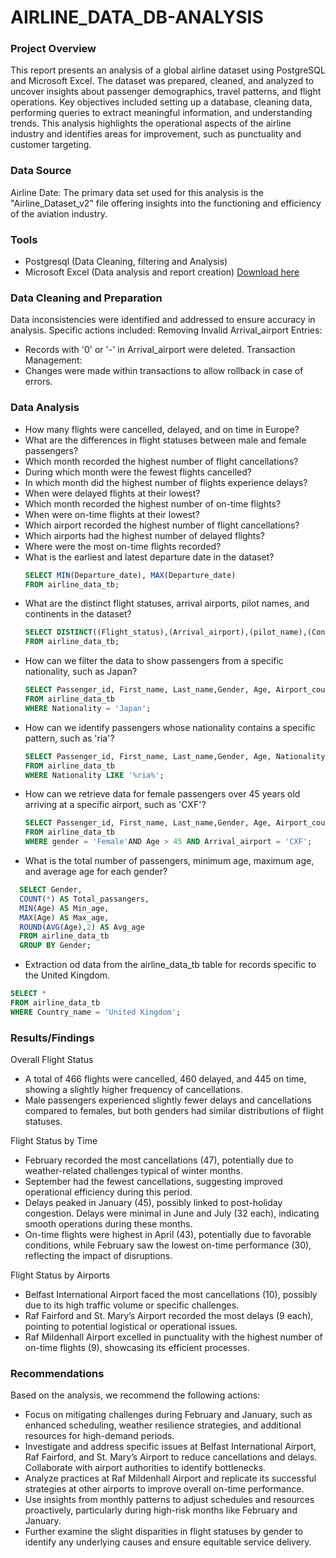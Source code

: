 # AIRLINE_DATA_DB-ANALYSIS

### Project Overview

This report presents an analysis of a global airline dataset using PostgreSQL and Microsoft Excel. The dataset was prepared, cleaned, and analyzed to uncover insights about passenger demographics, travel patterns, and flight operations. Key objectives included setting up a database, cleaning data, performing queries to extract meaningful information, and understanding trends. This analysis highlights the operational aspects of the airline industry and identifies areas for improvement, such as punctuality and customer targeting.

### Data Source

Airline Date: The primary data set used for this analysis is the "Airline_Dataset_v2" file offering insights into the functioning and efficiency of the aviation industry.

### Tools

- Postgresql (Data Cleaning, filtering and Analysis)
- Microsoft Excel (Data analysis and report creation) [Download here]()

### Data Cleaning and Preparation

Data inconsistencies were identified and addressed to ensure accuracy in analysis. Specific actions included:
Removing Invalid Arrival_airport Entries:
- Records with '0' or '-' in Arrival_airport were deleted.
Transaction Management:
- Changes were made within transactions to allow rollback in case of errors.

### Data Analysis
- How many flights were cancelled, delayed, and on time in Europe?
- What are the differences in flight statuses between male and female passengers?
- Which month recorded the highest number of flight cancellations?
- During which month were the fewest flights cancelled?
- In which month did the highest number of flights experience delays?
- When were delayed flights at their lowest?
- Which month recorded the highest number of on-time flights?
- When were on-time flights at their lowest?
- Which airport recorded the highest number of flight cancellations?
- Which airports had the highest number of delayed flights?
- Where were the most on-time flights recorded?
- What is the earliest and latest departure date in the dataset?
  ```Sql
  SELECT MIN(Departure_date), MAX(Departure_date)
  FROM airline_data_tb;

- What are the distinct flight statuses, arrival airports, pilot names, and continents in the dataset?
  ```sql
  SELECT DISTINCT((Flight_status),(Arrival_airport),(pilot_name),(Continents))
  FROM airline_data_tb;

- How can we filter the data to show passengers from a specific nationality, such as Japan?
  ```sql
  SELECT Passenger_id, First_name, Last_name,Gender, Age, Airport_country_code, Departure_date, Arrival_airport
  FROM airline_data_tb
  WHERE Nationality = 'Japan';

- How can we identify passengers whose nationality contains a specific pattern, such as 'ria'?
  ```sql
  SELECT Passenger_id, First_name, Last_name,Gender, Age, Nationality, Airport_country_code, Departure_date, Arrival_airport
  FROM airline_data_tb
  WHERE Nationality LIKE '%ria%'; 

- How can we retrieve data for female passengers over 45 years old arriving at a specific airport, such as 'CXF'?
  ```sql
  SELECT Passenger_id, First_name, Last_name,Gender, Age, Airport_country_code, Departure_date, Arrival_airport
  FROM airline_data_tb
  WHERE gender = 'Female'AND Age > 45 AND Arrival_airport = 'CXF';

- What is the total number of passengers, minimum age, maximum age, and average age for each gender?
```sql
  SELECT Gender, 
  COUNT(*) AS Total_passangers,
  MIN(Age) AS Min_age,
  MAX(Age) AS Max_age,
  ROUND(AVG(Age),2) AS Avg_age
  FROM airline_data_tb
  GROUP BY Gender;
```

- Extraction od data from the airline_data_tb table for records specific to the United Kingdom.
```sql
SELECT *
FROM airline_data_tb
WHERE Country_name = 'United Kingdom';
```
  
### Results/Findings

Overall Flight Status
 - A total of 466 flights were cancelled, 460 delayed, and 445 on time, showing a slightly higher frequency of cancellations.
 - Male passengers experienced slightly fewer delays and cancellations compared to females, but both genders had similar distributions of flight statuses.

Flight Status by Time
 - February recorded the most cancellations (47), potentially due to weather-related challenges typical of winter months.
 - September had the fewest cancellations, suggesting improved operational efficiency during this period.
 - Delays peaked in January (45), possibly linked to post-holiday congestion. Delays were minimal in June and July (32 each), indicating smooth operations during these months.
 - On-time flights were highest in April (43), potentially due to favorable conditions, while February saw the lowest on-time performance (30), reflecting the impact of disruptions.

Flight Status by Airports
 - Belfast International Airport faced the most cancellations (10), possibly due to its high traffic volume or specific challenges.
 - Raf Fairford and St. Mary’s Airport recorded the most delays (9 each), pointing to potential logistical or operational issues.
 - Raf Mildenhall Airport excelled in punctuality with the highest number of on-time flights (9), showcasing its efficient processes.

### Recommendations

Based on the analysis, we recommend the following actions:
- Focus on mitigating challenges during February and January, such as enhanced scheduling, weather resilience strategies, and additional resources for high-demand periods.
- Investigate and address specific issues at Belfast International Airport, Raf Fairford, and St. Mary’s Airport to reduce cancellations and delays. Collaborate with airport authorities to identify bottlenecks.
- Analyze practices at Raf Mildenhall Airport and replicate its successful strategies at other airports to improve overall on-time performance.
- Use insights from monthly patterns to adjust schedules and resources proactively, particularly during high-risk months like February and January.
- Further examine the slight disparities in flight statuses by gender to identify any underlying causes and ensure equitable service delivery.
